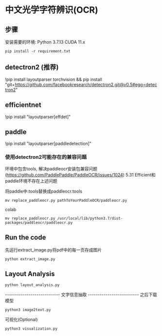 # 中文光学字符辨识(OCR)

## 步骤
安装需要的环境:
Python 3.7.13
CUDA 11.x

```shell
pip install -r requirement.txt
```
## detectron2 (推荐)
!pip install layoutparser torchvision && pip install "git+https://github.com/facebookresearch/detectron2.git@v0.5#egg=detectron2"

## efficientnet
!pip install "layoutparser[effdet]"
## paddle
!pip install "layoutparser[paddledetection]"

### 使用detectron2可能存在的兼容问题
环境中包含tools, 解决paddleocr安装包兼容问题(https://github.com/PaddlePaddle/PaddleOCR/issues/1024)
5.31 Efficient和paddle环境不存在上述问题

将paddle中.tools替换成paddleocr.tools
```
mv replace_paddleocr.py pathToYourPaddleOCR/paddleocr.py
```
colab
```
mv replace_paddleocr.py /usr/local/lib/python3.7/dist-packages/paddleocr/paddleocr.py
```
## Run the code
先运行extract_image.py将pdf中的每一页存成图片
```shell
python extract_image.py
```

## Layout Analysis
```
python layout_analysis.py
```

---------------------------- 文字信息抽取 --------------------------
之后下载模型
```shell
python3 image2text.py
```
可视化(Optional)
```shell
python3 visualization.py
```

